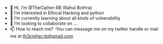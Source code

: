 - 👋 Hi, I’m @TheCipher-RB (Rahul Bothra)
- 👀 I’m interested in Ethical Hacking and python
- 🌱 I’m currently learning about all kinds of vulnerability 
- 💞️ I’m looking to collaborate on ...
- 📫 How to reach me? -You can message me on my twitter handle or mail me at th3cipher.rb@gmail.com

<!---
TheCipher-RB/TheCipher-RB is a ✨ special ✨ repository because its `README.md` (this file) appears on your GitHub profile.
You can click the Preview link to take a look at your changes.
--->
